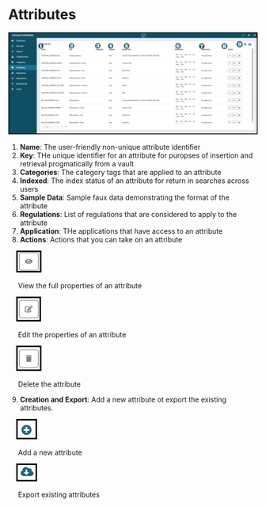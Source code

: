 # Attributes


![attributes](../assets/images/attributes.png "Attributes Annotates")

1. **Name**: The user-friendly non-unique attribute identifier
2. **Key**: THe unique identifier for an attribute for puropses of insertion and retrieval progmatically from a vault
3. **Categories**: The category tags that are applied to an attribute
4. **Indexed**: The index status of an attribute for return in searches across users
5. **Sample Data**: Sample faux data demonstrating the format of the attribute
6. **Regulations**: List of regulations that are considered to apply to the attribute
7. **Application**: THe applications that have access to an attribute
8. **Actions**: Actions that you can take on an attribute

&nbsp;&nbsp;&nbsp;&nbsp;![view](../assets/images/view.png "View")

&nbsp;&nbsp;&nbsp;&nbsp;&nbsp;View the full properties of an attribute

&nbsp;&nbsp;&nbsp;&nbsp;![edit](../assets/images/edit.png "Edit")

&nbsp;&nbsp;&nbsp;&nbsp;&nbsp;Edit the properties of an attribute

&nbsp;&nbsp;&nbsp;&nbsp;![delete](../assets/images/delete.png "Delete")

&nbsp;&nbsp;&nbsp;&nbsp;&nbsp;Delete the attribute

9. **Creation and Export**: Add a new attribute ot export the existing attributes.

&nbsp;&nbsp;&nbsp;&nbsp;![Add](../assets/images/Add.png "Add")

&nbsp;&nbsp;&nbsp;&nbsp;&nbsp;Add a new attribute

&nbsp;&nbsp;&nbsp;&nbsp;![export](../assets/images/export.png "Export")

&nbsp;&nbsp;&nbsp;&nbsp;&nbsp;Export existing attributes

